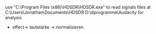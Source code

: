 use "C:\Program Files (x86)\HDSDR\HDSDR.exe" to read signals
files at C:\Users\Jonathan\Documents\HDSDR
D:\dprogramme\Audacity for analysis

- effect-> lautstärke -> normalisieren
